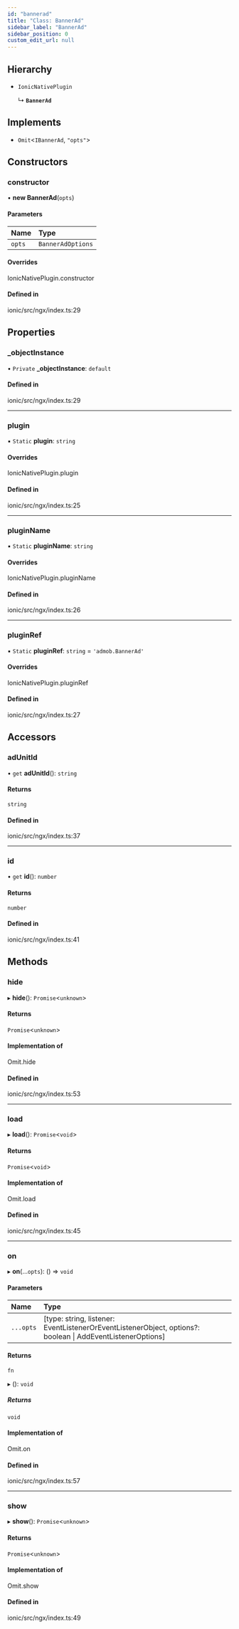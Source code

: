```yaml
---
id: "bannerad"
title: "Class: BannerAd"
sidebar_label: "BannerAd"
sidebar_position: 0
custom_edit_url: null
---
```


## Hierarchy

- `IonicNativePlugin`

  ↳ **`BannerAd`**

## Implements

- `Omit`<`IBannerAd`, ``"opts"``\>

## Constructors

### constructor

• **new BannerAd**(`opts`)

#### Parameters

| Name | Type |
| :------ | :------ |
| `opts` | `BannerAdOptions` |

#### Overrides

IonicNativePlugin.constructor

#### Defined in

ionic/src/ngx/index.ts:29

## Properties

### \_objectInstance

• `Private` **\_objectInstance**: `default`

#### Defined in

ionic/src/ngx/index.ts:29

___

### plugin

▪ `Static` **plugin**: `string`

#### Overrides

IonicNativePlugin.plugin

#### Defined in

ionic/src/ngx/index.ts:25

___

### pluginName

▪ `Static` **pluginName**: `string`

#### Overrides

IonicNativePlugin.pluginName

#### Defined in

ionic/src/ngx/index.ts:26

___

### pluginRef

▪ `Static` **pluginRef**: `string` = `'admob.BannerAd'`

#### Overrides

IonicNativePlugin.pluginRef

#### Defined in

ionic/src/ngx/index.ts:27

## Accessors

### adUnitId

• `get` **adUnitId**(): `string`

#### Returns

`string`

#### Defined in

ionic/src/ngx/index.ts:37

___

### id

• `get` **id**(): `number`

#### Returns

`number`

#### Defined in

ionic/src/ngx/index.ts:41

## Methods

### hide

▸ **hide**(): `Promise`<`unknown`\>

#### Returns

`Promise`<`unknown`\>

#### Implementation of

Omit.hide

#### Defined in

ionic/src/ngx/index.ts:53

___

### load

▸ **load**(): `Promise`<`void`\>

#### Returns

`Promise`<`void`\>

#### Implementation of

Omit.load

#### Defined in

ionic/src/ngx/index.ts:45

___

### on

▸ **on**(...`opts`): () => `void`

#### Parameters

| Name | Type |
| :------ | :------ |
| `...opts` | [type: string, listener: EventListenerOrEventListenerObject, options?: boolean \| AddEventListenerOptions] |

#### Returns

`fn`

▸ (): `void`

##### Returns

`void`

#### Implementation of

Omit.on

#### Defined in

ionic/src/ngx/index.ts:57

___

### show

▸ **show**(): `Promise`<`unknown`\>

#### Returns

`Promise`<`unknown`\>

#### Implementation of

Omit.show

#### Defined in

ionic/src/ngx/index.ts:49
